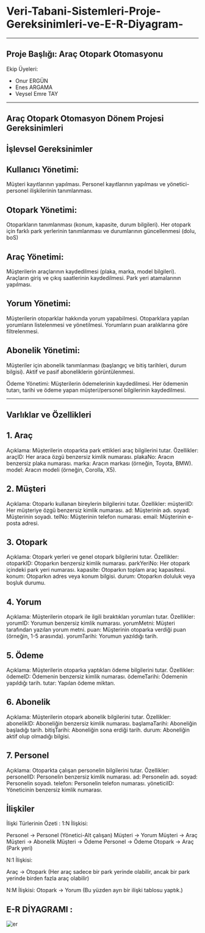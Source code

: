 # Veri-Tabani-Sistemleri-Proje-Gereksinimleri-ve-E-R-Diyagram-
---
## Proje Başlığı: Araç Otopark Otomasyonu
Ekip Üyeleri:
- Onur ERGÜN
- Enes ARGAMA
- Veysel Emre TAY
***
## Araç Otopark Otomasyon Dönem Projesi Gereksinimleri

 
## İşlevsel Gereksinimler 
 
## Kullanıcı Yönetimi: 
Müşteri kayıtlarının yapılması. 
Personel kayıtlarının yapılması ve yönetici-personel ilişkilerinin tanımlanması. 
 
## Otopark Yönetimi: 
Otoparkların tanımlanması (konum, kapasite, durum bilgileri). 
Her otopark için farklı park yerlerinin tanımlanması ve durumlarının güncellenmesi (dolu, boS) 
 
## Araç Yönetimi: 
Müşterilerin araçlarının kaydedilmesi (plaka, marka, model bilgileri). 
Araçların giriş ve çıkış saatlerinin kaydedilmesi. 
Park yeri atamalarının yapılması. 
 
## Yorum Yönetimi: 
Müşterilerin otoparklar hakkında yorum yapabilmesi. 
Otoparklara yapılan yorumların listelenmesi ve yönetilmesi. 
Yorumların puan aralıklarına göre filtrelenmesi. 
 
## Abonelik Yönetimi: 
Müşteriler için abonelik tanımlanması (başlangıç ve bitiş tarihleri, durum bilgisi). 
Aktif ve pasif aboneliklerin görüntülenmesi. 
 
Ödeme Yönetimi: 
Müşterilerin ödemelerinin kaydedilmesi. 
Her ödemenin tutarı, tarihi ve ödeme yapan müşteri/personel bilgilerinin kaydedilmesi.

---
## Varlıklar ve Özellikleri 

## 1. Araç
Açıklama: Müşterilerin otoparkta park ettikleri araç bilgilerini tutar.
Özellikler:
araçID: Her araca özgü benzersiz kimlik numarası.
plakaNo: Aracın benzersiz plaka numarası.
marka: Aracın markası (örneğin, Toyota, BMW).
model: Aracın modeli (örneğin, Corolla, X5).

## 2. Müşteri
Açıklama: Otoparkı kullanan bireylerin bilgilerini tutar.
Özellikler:
müşteriID: Her müşteriye özgü benzersiz kimlik numarası.
ad: Müşterinin adı.
soyad: Müşterinin soyadı.
telNo: Müşterinin telefon numarası.
email: Müşterinin e-posta adresi.

## 3. Otopark
Açıklama: Otopark yerleri ve genel otopark bilgilerini tutar.
Özellikler:
otoparkID: Otoparkın benzersiz kimlik numarası.
parkYeriNo: Her otopark içindeki park yeri numarası.
kapasite: Otoparkın toplam araç kapasitesi.
konum: Otoparkın adres veya konum bilgisi.
durum: Otoparkın doluluk veya boşluk durumu.

## 4. Yorum
Açıklama: Müşterilerin otopark ile ilgili bıraktıkları yorumları tutar.
Özellikler:
yorumID: Yorumun benzersiz kimlik numarası.
yorumMetni: Müşteri tarafından yazılan yorum metni.
puan: Müşterinin otoparka verdiği puan (örneğin, 1-5 arasında).
yorumTarihi: Yorumun yazıldığı tarih.

## 5. Ödeme
Açıklama: Müşterilerin otoparka yaptıkları ödeme bilgilerini tutar.
Özellikler:
ödemeID: Ödemenin benzersiz kimlik numarası.
ödemeTarihi: Ödemenin yapıldığı tarih.
tutar: Yapılan ödeme miktarı.

## 6. Abonelik
Açıklama: Müşterilerin otopark abonelik bilgilerini tutar.
Özellikler:
abonelikID: Aboneliğin benzersiz kimlik numarası.
başlamaTarihi: Aboneliğin başladığı tarih.
bitişTarihi: Aboneliğin sona erdiği tarih.
durum: Aboneliğin aktif olup olmadığı bilgisi.

## 7. Personel
Açıklama: Otoparkta çalışan personelin bilgilerini tutar.
Özellikler:
personelID: Personelin benzersiz kimlik numarası.
ad: Personelin adı.
soyad: Personelin soyadı.
telefon: Personelin telefon numarası.
yöneticiID: Yöneticinin benzersiz kimlik numarası.


## İlişkiler


İlişki Türlerinin Özeti 
: 
1:N İlişkisi: 
 
Personel → Personel (Yönetici-Alt çalışan) 
Müşteri → Yorum 
Müşteri → Araç 
Müşteri → Abonelik 
Müşteri → Ödeme 
Personel → Ödeme 
Otopark → Araç (Park yeri) 
 
N:1 İlişkisi: 
 
Araç → Otopark (Her araç sadece bir park yerinde olabilir, ancak bir park yerinde birden fazla araç olabilir) 
 
N:M İlişkisi: 
Otopark → Yorum (Bu yüzden ayrı bir ilişki tablosu yaptık.) 

## E-R DİYAGRAMI : 
![er](https://github.com/user-attachments/assets/b4020c6b-a753-4835-87ec-6d34f4879ee8)
